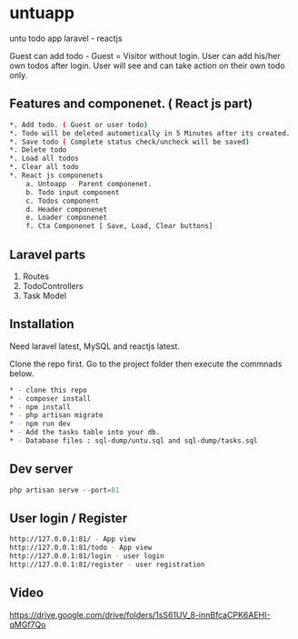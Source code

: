 # untuapp

untu todo app laravel - reactjs

Guest can add todo - Guest = Visitor without login.
User can add his/her own todos after login. User will see and can take action on their own todo only.


## Features and componenet. ( React js part)
```bash
*. Add todo. ( Guest or user todo)
*. Todo will be deleted autometically in 5 Minutes after its created.
*. Save todo ( Complete status check/uncheck will be saved)
*. Delete todo
*. Load all todos
*. Clear all todo
*. React js componenets 
    a. Untoapp - Parent componenet.
    b. Todo input component
    c. Todos component
    d. Header componenet
    e. Loader componenet
    f. Cta Componenet [ Save, Load, Clear buttons]
```
## Laravel parts
1. Routes
2. TodoControllers
3. Task Model

## Installation

Need laravel latest, MySQL and reactjs latest.

Clone the repo first. Go to the project folder then execute the commnads below. 

```bash
* - clone this repo
* - composer install
* - npm install
* - php artisan migrate 
* - npm run dev
* - Add the tasks table into your db.
* - Database files : sql-dump/untu.sql and sql-dump/tasks.sql
```

## Dev server

```php
php artisan serve --port=81
```

## User login / Register
```bash
http://127.0.0.1:81/ - App view
http://127.0.0.1:81/todo - App view
http://127.0.0.1:81/login - user login 
http://127.0.0.1:81/register - user registration
```
## Video
https://drive.google.com/drive/folders/1sS61UV_8-innBfcaCPK6AEHI-qMGf7Qo






